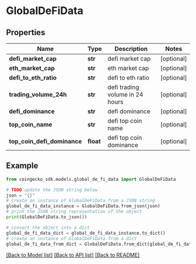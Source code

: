 # GlobalDeFiData


## Properties

Name | Type | Description | Notes
------------ | ------------- | ------------- | -------------
**defi_market_cap** | **str** | defi market cap | [optional] 
**eth_market_cap** | **str** | eth market cap | [optional] 
**defi_to_eth_ratio** | **str** | defi to eth ratio | [optional] 
**trading_volume_24h** | **str** | defi trading volume in 24 hours | [optional] 
**defi_dominance** | **str** | defi dominance | [optional] 
**top_coin_name** | **str** | defi top coin name | [optional] 
**top_coin_defi_dominance** | **float** | defi top coin dominance | [optional] 

## Example

```python
from coingecko_sdk.models.global_de_fi_data import GlobalDeFiData

# TODO update the JSON string below
json = "{}"
# create an instance of GlobalDeFiData from a JSON string
global_de_fi_data_instance = GlobalDeFiData.from_json(json)
# print the JSON string representation of the object
print(GlobalDeFiData.to_json())

# convert the object into a dict
global_de_fi_data_dict = global_de_fi_data_instance.to_dict()
# create an instance of GlobalDeFiData from a dict
global_de_fi_data_from_dict = GlobalDeFiData.from_dict(global_de_fi_data_dict)
```
[[Back to Model list]](../README.md#documentation-for-models) [[Back to API list]](../README.md#documentation-for-api-endpoints) [[Back to README]](../README.md)


